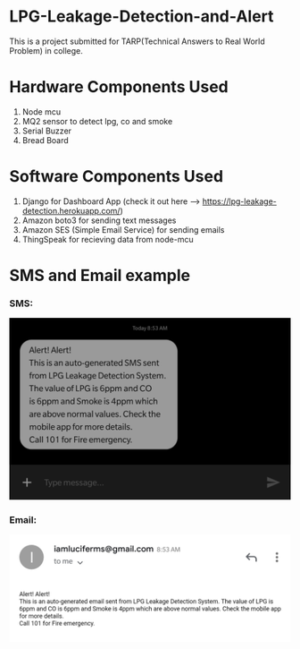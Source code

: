 # LPG-Leakage-Detection-and-Alert
This is a project submitted for TARP(Technical Answers to Real World Problem) in college.

# Hardware Components Used
1. Node mcu
2. MQ2 sensor to detect lpg, co and smoke
3. Serial Buzzer
4. Bread Board

# Software Components Used
1. Django for Dashboard App (check it out here --> https://lpg-leakage-detection.herokuapp.com/)
2. Amazon boto3 for sending text messages
3. Amazon SES (Simple Email Service) for sending emails
4. ThingSpeak for recieving data from node-mcu

# SMS and Email example
### SMS:

![alt text](Images/sms.jpg "SMS example")

### Email: 

![alt text](Images/email.jpg "Email example")
